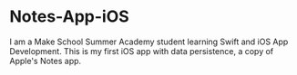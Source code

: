 # Notes-App-iOS
I am a Make School Summer Academy student learning Swift and iOS App Development. This is my first iOS app with data persistence, a copy of Apple's Notes app.
